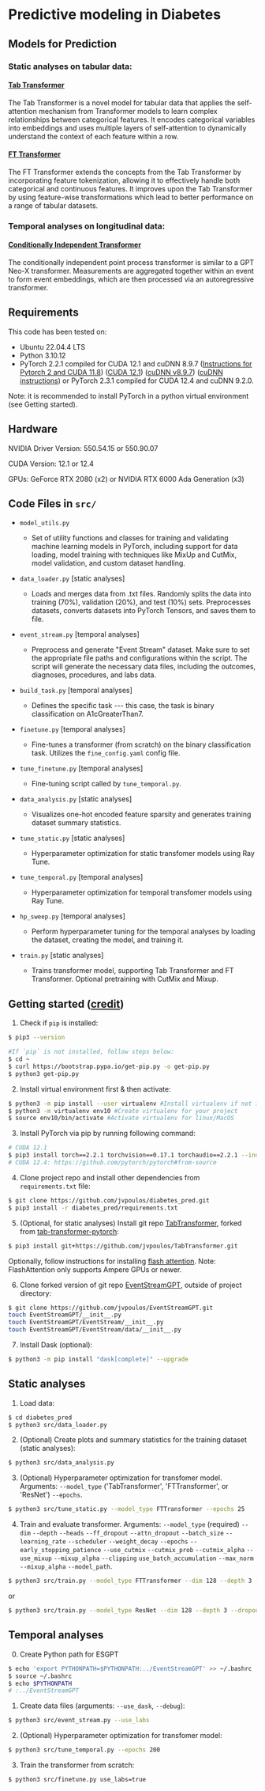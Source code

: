 # Predictive modeling in Diabetes

## Models for Prediction

### Static analyses on tabular data:

#### [Tab Transformer](https://github.com/lucidrains/tab-transformer-pytorch)
The Tab Transformer is a novel model for tabular data that applies the self-attention mechanism from Transformer models to learn complex relationships between categorical features. It encodes categorical variables into embeddings and uses multiple layers of self-attention to dynamically understand the context of each feature within a row.

#### [FT Transformer](https://github.com/lucidrains/tab-transformer-pytorch?tab=readme-ov-file#ft-transformer)
The FT Transformer extends the concepts from the Tab Transformer by incorporating feature tokenization, allowing it to effectively handle both categorical and continuous features. It improves upon the Tab Transformer by using feature-wise transformations which lead to better performance on a range of tabular datasets.

### Temporal analyses on longitudinal data:

#### [Conditionally Independent Transformer](https://github.com/mmcdermott/EventStreamGPT)
The conditionally independent point process transformer is similar to a GPT Neo-X transformer. Measurements are aggregated together within an event to form event embeddings, which are then processed via an autoregressive transformer.

## Requirements

This code has been tested on:

- Ubuntu 22.04.4 LTS
- Python 3.10.12
- PyTorch 2.2.1 compiled for CUDA 12.1 and cuDNN 8.9.7 ([Instructions for Pytorch 2 and CUDA 11.8](https://gist.github.com/MihailCosmin/affa6b1b71b43787e9228c25fe15aeba#file-cuda_11-8_installation_on_ubuntu_22-04)) ([CUDA 12.1](https://developer.nvidia.com/cuda-12-1-0-download-archive?target_os=Linux&target_arch=x86_64&Distribution=Ubuntu&target_version=22.04&target_type=deb_network)) ([cuDNN v8.9.7](https://developer.nvidia.com/rdp/cudnn-archive)) ([cuDNN instructions](https://docs.nvidia.com/deeplearning/cudnn/archives/cudnn-897/install-guide/index.html)) or PyTorch 2.3.1 compiled for CUDA 12.4 and cuDNN 9.2.0. 

Note: it is recommended to install PyTorch in a python virtual environment (see Getting started).

## Hardware

NVIDIA Driver Version: 550.54.15 or 550.90.07

CUDA Version: 12.1 or 12.4

GPUs: GeForce RTX 2080 (x2) or NVIDIA RTX 6000 Ada Generation (x3)

## Code Files in `src/`

- `model_utils.py`
	-  Set of utility functions and classes for training and validating machine learning models in PyTorch, including support for data loading, model training with techniques like MixUp and CutMix, model validation, and custom dataset handling.

- `data_loader.py` [static analyses]
	- Loads and merges data from .txt files. Randomly splits the data into training (70%), validation (20%), and test (10%) sets. Preprocesses datasets, converts datasets into PyTorch Tensors, and saves them to file.

- `event_stream.py` [temporal analyses]
	- Preprocess and generate "Event Stream" dataset. Make sure to set the appropriate file paths and configurations within the script. The script will generate the necessary data files, including the outcomes, diagnoses, procedures, and labs data.

- `build_task.py` [temporal analyses]
	- Defines the specific task --- this case, the task is binary classification on A1cGreaterThan7.

- `finetune.py` [temporal analyses]
	- Fine-tunes a transformer (from scratch) on the binary classification task. Utilizes the `fine_config.yaml` config file.

- `tune_finetune.py` [temporal analyses]
	- Fine-tuning script called by `tune_temporal.py`.

- `data_analysis.py` [static analyses]
	- Visualizes one-hot encoded feature sparsity and generates training dataset summary statistics.

- `tune_static.py` [static analyses]
	- Hyperparameter optimization for static transfomer models using Ray Tune.

- `tune_temporal.py` [temporal analyses]
	- Hyperparameter optimization for temporal transfomer models using Ray Tune.

- `hp_sweep.py` [temporal analyses]
	- Perform hyperparameter tuning for the temporal analyses by loading the dataset, creating the model, and training it.

- `train.py` [static analyses]
	- Trains transformer model, supporting Tab Transformer and FT Transformer. Optional pretraining with CutMix and Mixup. 

## Getting started ([credit](https://gist.github.com/Ravi2712/47f070a6578153d3caee92bb67134963))

1. Check if `pip` is installed:
```bash
$ pip3 --version

#If `pip` is not installed, follow steps below:
$ cd ~
$ curl https://bootstrap.pypa.io/get-pip.py -o get-pip.py
$ python3 get-pip.py
```

2. Install virtual environment first & then activate:
```bash
$ python3 -m pip install --user virtualenv #Install virtualenv if not installed in your system
$ python3 -m virtualenv env10 #Create virtualenv for your project
$ source env10/bin/activate #Activate virtualenv for linux/MacOS
```

3. Install PyTorch via pip by running following command:
```bash
# CUDA 12.1
$ pip3 install torch==2.2.1 torchvision==0.17.1 torchaudio==2.2.1 --index-url https://download.pytorch.org/whl/cu121
# CUDA 12.4: https://github.com/pytorch/pytorch#from-source
```

4. Clone project repo and install other dependencies from `requirements.txt` file:
```bash
$ git clone https://github.com/jvpoulos/diabetes_pred.git
$ pip3 install -r diabetes_pred/requirements.txt
```

5. (Optional, for static analyses) Install git repo [TabTransformer](https://github.com/jvpoulos/TabTransformer), forked from [tab-transformer-pytorch](https://github.com/lucidrains/tab-transformer-pytorch):
```bash
$ pip3 install git+https://github.com/jvpoulos/TabTransformer.git
```
Optionally,  follow instructions for installing [flash attention](https://github.com/Dao-AILab/flash-attention). Note: FlashAttention only supports Ampere GPUs or newer.

6. Clone forked version of git repo [EventStreamGPT](https://github.com/jvpoulos/ESGPT), outside of project directory:
```bash
$ git clone https://github.com/jvpoulos/EventStreamGPT.git
touch EventStreamGPT/__init__.py
touch EventStreamGPT/EventStream/__init__.py
touch EventStreamGPT/EventStream/data/__init__.py
```

7. Install Dask (optional):

```bash
$ python3 -m pip install "dask[complete]" --upgrade
```
## Static analyses

1. Load data:

```bash
$ cd diabetes_pred 
$ python3 src/data_loader.py
```

2. (Optional) Create plots and summary statistics for the training dataset (static analyses):

```bash
$ python3 src/data_analysis.py
``` 

3. (Optional) Hyperparameter optimization for transfomer model. Arguments: `--model_type` ('TabTransformer', 'FTTransformer', or 'ResNet') `--epochs`.

```bash
$ python3 src/tune_static.py --model_type FTTransformer --epochs 25
```

4. Train and evaluate transformer. Arguments: `--model_type` (required) `--dim` `--depth` `--heads` `--ff_dropout` `--attn_dropout` `--batch_size` `--learning_rate` `--scheduler`  `--weight_decay` `--epochs` `--early_stopping_patience` `--use_cutmix`  `--cutmix_prob`  `--cutmix_alpha`  `--use_mixup` `--mixup_alpha` `--clipping` `use_batch_accumulation` `--max_norm` `--mixup_alpha` `--model_path`.

```bash
$ python3 src/train.py --model_type FTTransformer --dim 128 --depth 3 --heads 16 --ff_dropout 0 --attn_dropout 0 --use_batch_accumulation --clipping --max_norm 5 --batch_size 8 --epochs 200 --early_stopping_patience 10 --scheduler 'cosine'
```

or 
```bash
$ python3 src/train.py --model_type ResNet --dim 128 --depth 3 --dropout 0.2 --batch_size 8 --epochs 200 --early_stopping_patience 10 --use_batch_accumulation --clipping --max_norm 5 --scheduler 'cosine' --learning_rate 0.01 --normalization layernorm --use_mixup --use_cutmix --weight_decay 0.1 --d_hidden_factor 4
```

## Temporal analyses

0. Create Python path for ESGPT
```bash
$ echo 'export PYTHONPATH=$PYTHONPATH:../EventStreamGPT' >> ~/.bashrc
$ source ~/.bashrc
$ echo $PYTHONPATH
# :../EventStreamGPT
```

1. Create data files (arguments: `--use_dask`, `--debug`):
```bash
$ python3 src/event_stream.py --use_labs
```

2. (Optional) Hyperparameter optimization for transfomer model:
```bash
$ python3 src/tune_temporal.py --epochs 200
```

3. Train the transformer from scratch:

```bash
$ python3 src/finetune.py use_labs=true
```
